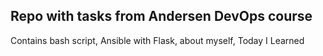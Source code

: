## Repo with tasks from Andersen DevOps course

Contains bash script, Ansible with Flask, about myself, Today I Learned
